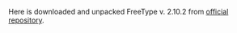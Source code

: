 Here is downloaded and unpacked FreeType v. 2.10.2 from [official repository](https://sourceforge.net/projects/freetype/). 